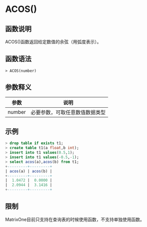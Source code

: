 # **ACOS()**

## **函数说明**

ACOS()函数返回给定数值的余弦（用弧度表示）。

## **函数语法**

```
> ACOS(number)
```

## **参数释义**

|  参数   | 说明  |
|  ----  | ----  |
| number | 必要参数，可取任意数值数据类型 |

## **示例**

```sql
> drop table if exists t1;
> create table t1(a float,b int);
> insert into t1 values(0.5,1);
> insert into t1 values(-0.5,-1);
> select acos(a),acos(b) from t1;
+---------+---------+
| acos(a) | acos(b) |
+---------+---------+
|  1.0472 |  0.0000 |
|  2.0944 |  3.1416 |
+---------+---------+

```

## **限制**

MatrixOne目前只支持在查询表的时候使用函数，不支持单独使用函数。
